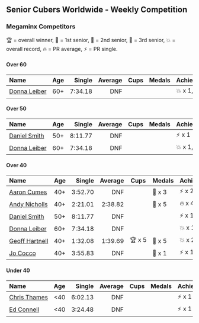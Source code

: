 ## Senior Cubers Worldwide - Weekly Competition
### Megaminx Competitors

🏆 = overall winner, 🥇 = 1st senior, 🥈 = 2nd senior, 🥉 = 3rd senior, 💥 = overall record, 🔥 = PR average, ⚡ = PR single.

#### Over 60

| Name | Age | Single | Average | Cups | Medals | Achievements |
| :-- | :--: | --: | --: | :--: | :-- | :-- |
| [<span style="white-space: nowrap">Donna Leiber</span>](../../persons/donna_leiber/minx.md) | 60+ | 7:34.18 | DNF |  |  | <span style="white-space: nowrap">💥 x 1, ⚡ x 1</span> |

#### Over 50

| Name | Age | Single | Average | Cups | Medals | Achievements |
| :-- | :--: | --: | --: | :--: | :-- | :-- |
| [<span style="white-space: nowrap">Daniel Smith</span>](../../persons/daniel_smith/minx.md) | 50+ | 8:11.77 | DNF |  |  | <span style="white-space: nowrap">⚡ x 1</span> |
| [<span style="white-space: nowrap">Donna Leiber</span>](../../persons/donna_leiber/minx.md) | 60+ | 7:34.18 | DNF |  |  | <span style="white-space: nowrap">💥 x 1, ⚡ x 1</span> |

#### Over 40

| Name | Age | Single | Average | Cups | Medals | Achievements |
| :-- | :--: | --: | --: | :--: | :-- | :-- |
| [<span style="white-space: nowrap">Aaron Cumes</span>](../../persons/aaron_cumes/minx.md) | 40+ | 3:52.70 | DNF |  | <span style="white-space: nowrap">🥉 x 3</span> | <span style="white-space: nowrap">⚡ x 2</span> |
| [<span style="white-space: nowrap">Andy Nicholls</span>](../../persons/andy_nicholls/minx.md) | 40+ | 2:21.01 | 2:38.82 |  | <span style="white-space: nowrap">🥈 x 5</span> | <span style="white-space: nowrap">🔥 x 4, ⚡ x 4</span> |
| [<span style="white-space: nowrap">Daniel Smith</span>](../../persons/daniel_smith/minx.md) | 50+ | 8:11.77 | DNF |  |  | <span style="white-space: nowrap">⚡ x 1</span> |
| [<span style="white-space: nowrap">Donna Leiber</span>](../../persons/donna_leiber/minx.md) | 60+ | 7:34.18 | DNF |  |  | <span style="white-space: nowrap">💥 x 1, ⚡ x 1</span> |
| [<span style="white-space: nowrap">Geoff Hartnell</span>](../../persons/geoff_hartnell/minx.md) | 40+ | 1:32.08 | 1:39.69 | <span style="white-space: nowrap">🏆 x 5</span> | <span style="white-space: nowrap">🥇 x 5</span> | <span style="white-space: nowrap">💥 x 2, 🔥 x 2, ⚡ x 2</span> |
| [<span style="white-space: nowrap">Jo Cocco</span>](../../persons/jo_cocco/minx.md) | 40+ | 3:55.83 | DNF |  | <span style="white-space: nowrap">🥉 x 1</span> | <span style="white-space: nowrap">⚡ x 1</span> |

#### Under 40

| Name | Age | Single | Average | Cups | Medals | Achievements |
| :-- | :--: | --: | --: | :--: | :-- | :-- |
| [<span style="white-space: nowrap">Chris Thames</span>](../../persons/chris_thames/minx.md) | <40 | 6:02.13 | DNF |  |  | <span style="white-space: nowrap">⚡ x 1</span> |
| [<span style="white-space: nowrap">Ed Connell</span>](../../persons/ed_connell/minx.md) | <40 | 3:24.48 | DNF |  |  | <span style="white-space: nowrap">⚡ x 1</span> |


<!-- Global site tag (gtag.js) - Google Analytics -->
<script async src="https://www.googletagmanager.com/gtag/js?id=UA-86348435-3"></script>
<script>window.dataLayer = window.dataLayer || []; function gtag() {dataLayer.push(arguments);} gtag('js', new Date()); gtag('config', 'UA-86348435-3');</script>
